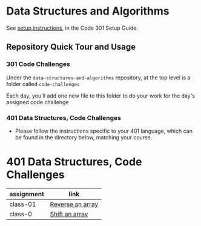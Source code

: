 # Data Structures and Algorithms

See [setup instructions](https://codefellows.github.io/setup-guide/code-301/3-code-challenges), in the Code 301 Setup Guide.

## Repository Quick Tour and Usage

### 301 Code Challenges

Under the `data-structures-and-algorithms` repository, at the top level is a folder called `code-challenges`

Each day, you'll add one new file to this folder to do your work for the day's assigned code challenge

### 401 Data Structures, Code Challenges

- Please follow the instructions specific to your 401 language, which can be found in the directory below, matching your course.



# 401 Data Structures, Code Challenges

| assignment     | link                                                               | 
| --------       | ----------                                                         | 
| class-01       | [Reverse an array](https://github.com/dana-younis/data-structures-and-algorithms/blob/master/code-challenges/arrayReverse/README.md)                                        |
| class-0        | [Shift an array](https://github.com/dana-younis/data-structures-and-algorithms/blob/master/code-challenges/arrayReverse/README.md)                                               |
